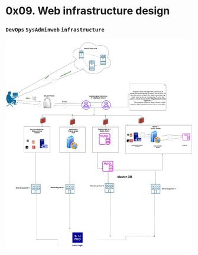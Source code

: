 # 0x09. Web infrastructure design

### ```DevOps``` ```SysAdminweb``` ```infrastructure```

![](./3-scale_up.jpeg)
